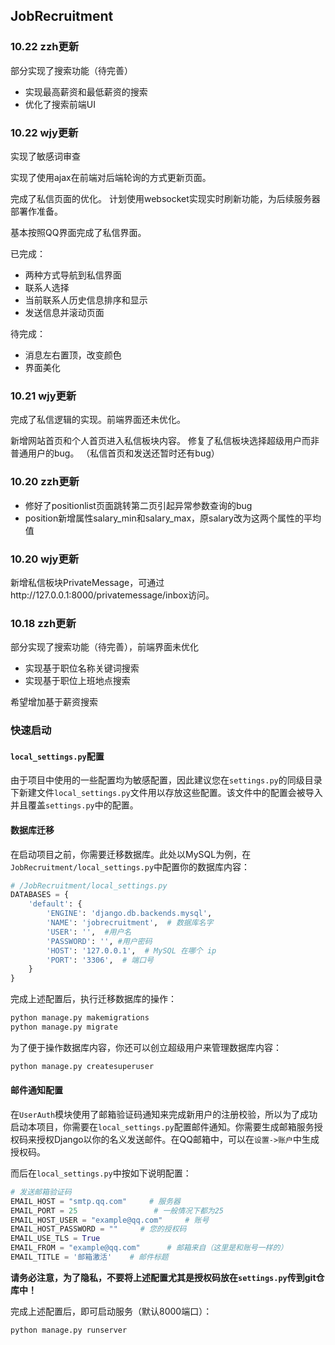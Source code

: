 ## JobRecruitment

### 10.22 zzh更新

部分实现了搜索功能（待完善）
- 实现最高薪资和最低薪资的搜索
- 优化了搜索前端UI

### 10.22 wjy更新

实现了敏感词审查

实现了使用ajax在前端对后端轮询的方式更新页面。

完成了私信页面的优化。
计划使用websocket实现实时刷新功能，为后续服务器部署作准备。

基本按照QQ界面完成了私信界面。

已完成：
- 两种方式导航到私信界面
- 联系人选择
- 当前联系人历史信息排序和显示
- 发送信息并滚动页面

待完成：
- 消息左右置顶，改变颜色
- 界面美化

### 10.21 wjy更新
完成了私信逻辑的实现。前端界面还未优化。

新增网站首页和个人首页进入私信板块内容。
修复了私信板块选择超级用户而非普通用户的bug。
（私信首页和发送还暂时还有bug）

### 10.20 zzh更新

- 修好了positionlist页面跳转第二页引起异常参数查询的bug
- position新增属性salary_min和salary_max，原salary改为这两个属性的平均值

### 10.20 wjy更新
新增私信板块PrivateMessage，可通过http://127.0.0.1:8000/privatemessage/inbox访问。


### 10.18 zzh更新

部分实现了搜索功能（待完善），前端界面未优化
- 实现基于职位名称关键词搜索
- 实现基于职位上班地点搜索

希望增加基于薪资搜索

### 快速启动

#### `local_settings.py`配置

由于项目中使用的一些配置均为敏感配置，因此建议您在`settings.py`的同级目录下新建文件`local_settings.py`文件用以存放这些配置。该文件中的配置会被导入并且覆盖`settings.py`中的配置。

#### 数据库迁移

在启动项目之前，你需要迁移数据库。此处以MySQL为例，在`JobRecruitment/local_settings.py`中配置你的数据库内容：

```python
# /JobRecruitment/local_settings.py
DATABASES = {
    'default': {
        'ENGINE': 'django.db.backends.mysql',
        'NAME': 'jobrecruitment',  # 数据库名字
        'USER': '',  #用户名
        'PASSWORD': '', #用户密码
        'HOST': '127.0.0.1',  # MySQL 在哪个 ip
        'PORT': '3306',  # 端口号
    }
}
```

完成上述配置后，执行迁移数据库的操作：

```bash
python manage.py makemigrations
python manage.py migrate
```

为了便于操作数据库内容，你还可以创立超级用户来管理数据库内容：

```bash
python manage.py createsuperuser
```

#### 邮件通知配置

在`UserAuth`模块使用了邮箱验证码通知来完成新用户的注册校验，所以为了成功启动本项目，你需要在`local_settings.py`配置邮件通知。你需要生成邮箱服务授权码来授权Django以你的名义发送邮件。在QQ邮箱中，可以在`设置->账户`中生成授权码。

而后在`local_settings.py`中按如下说明配置：

```python
# 发送邮箱验证码
EMAIL_HOST = "smtp.qq.com"     # 服务器
EMAIL_PORT = 25                 # 一般情况下都为25
EMAIL_HOST_USER = "example@qq.com"     # 账号
EMAIL_HOST_PASSWORD = ""     # 您的授权码
EMAIL_USE_TLS = True       
EMAIL_FROM = "example@qq.com"      # 邮箱来自（这里是和账号一样的）
EMAIL_TITLE = '邮箱激活'	# 邮件标题
```

**请务必注意，为了隐私，不要将上述配置尤其是授权码放在`settings.py`传到git仓库中！**

完成上述配置后，即可启动服务（默认8000端口）：

```bash
python manage.py runserver
```

